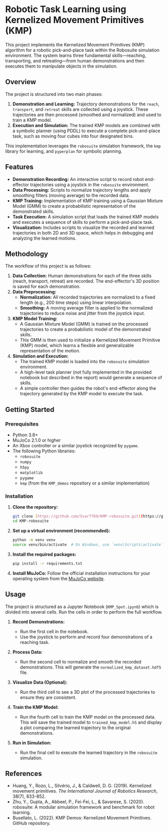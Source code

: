 # Robotic Task Learning using Kernelized Movement Primitives (KMP)

This project implements the Kernelized Movement Primitives (KMP) algorithm for a robotic pick-and-place task within the Robosuite simulation environment. The system learns three fundamental skills—reaching, transporting, and retreating—from human demonstrations and then executes them to manipulate objects in the simulation.

## Overview

The project is structured into two main phases:
1.  **Demonstration and Learning:** Trajectory demonstrations for the `reach`, `transport`, and `retreat` skills are collected using a joystick. These trajectories are then processed (smoothed and normalized) and used to train a KMP model.
2.  **Execution and Simulation:** The trained KMP models are combined with a symbolic planner (using PDDL) to execute a complete pick-and-place task, such as moving four cubes into four designated bins.

This implementation leverages the `robosuite` simulation framework, the `kmp` library for learning, and `pyperplan` for symbolic planning.

## Features

-   **Demonstration Recording:** An interactive script to record robot end-effector trajectories using a joystick in the `robosuite` environment.
-   **Data Processing:** Scripts to normalize trajectory lengths and apply smoothing filters (moving average) to the recorded data.
-   **KMP Training:** Implementation of KMP training using a Gaussian Mixture Model (GMM) to create a probabilistic representation of the demonstrated skills.
-   **Task Execution:** A simulation script that loads the trained KMP models and executes a sequence of skills to perform a pick-and-place task.
-   **Visualization:** Includes scripts to visualize the recorded and learned trajectories in both 2D and 3D space, which helps in debugging and analyzing the learned motions.

## Methodology

The workflow of this project is as follows:

1.  **Data Collection:** Human demonstrations for each of the three skills (reach, transport, retreat) are recorded. The end-effector's 3D position is saved for each demonstration.
2.  **Data Preprocessing:**
    * **Normalization:** All recorded trajectories are normalized to a fixed length (e.g., 200 time steps) using linear interpolation.
    * **Smoothing:** A moving average filter is applied to the normalized trajectories to reduce noise and jitter from the joystick input.
3.  **KMP Model Training:**
    * A Gaussian Mixture Model (GMM) is trained on the processed trajectories to create a probabilistic model of the demonstrated skills.
    * This GMM is then used to initialize a Kernelized Movement Primitive (KMP) model, which learns a flexible and generalizable representation of the motion.
4.  **Simulation and Execution:**
    * The trained KMP model is loaded into the `robosuite` simulation environment.
    * A high-level task planner (not fully implemented in the provided notebook but described in the report) would generate a sequence of skills.
    * A simple controller then guides the robot's end-effector along the trajectory generated by the KMP model to execute the task.

## Getting Started

### Prerequisites

-   Python 3.8+
-   MuJoCo 2.1.0 or higher
-   An Xbox controller or a similar joystick recognized by `pygame`.
-   The following Python libraries:
    -   `robosuite`
    -   `numpy`
    -   `h5py`
    -   `matplotlib`
    -   `pygame`
    -   `kmp` (from the `KMP_demos` repository or a similar implementation)

### Installation

1.  **Clone the repository:**
    ```bash
    git clone [https://github.com/Svar7769/KMP-robosuite.git](https://github.com/Svar7769/KMP-robosuite.git)
    cd KMP-robosuite
    ```

2.  **Set up a virtual environment (recommended):**
    ```bash
    python -m venv venv
    source venv/bin/activate  # On Windows, use `venv\Scripts\activate`
    ```

3.  **Install the required packages:**
    ```bash
    pip install -r requirements.txt
    ```

4.  **Install MuJoCo:** Follow the official installation instructions for your operating system from the [MuJoCo website](https://mujoco.org/).

## Usage

The project is structured as a Jupyter Notebook (`KMP_Spot.ipynb`) which is divided into several cells. Run the cells in order to perform the full workflow.

1.  **Record Demonstrations:**
    -   Run the first cell in the notebook.
    -   Use the joystick to perform and record four demonstrations of a reaching task.

2.  **Process Data:**
    -   Run the second cell to normalize and smooth the recorded demonstrations. This will generate the `normalized_kmp_dataset.hdf5` file.

3.  **Visualize Data (Optional):**
    -   Run the third cell to see a 3D plot of the processed trajectories to ensure they are consistent.

4.  **Train the KMP Model:**
    -   Run the fourth cell to train the KMP model on the processed data. This will save the trained model to `trained_kmp_model.h5` and display a plot comparing the learned trajectory to the original demonstrations.

5.  **Run in Simulation:**
    -   Run the final cell to execute the learned trajectory in the `robosuite` simulation.

## References

-   Huang, Y., Rozo, L., Silvério, J., & Caldwell, D. G. (2019). Kernelized movement primitives. *The International Journal of Robotics Research*, 38(7), 833-852.
-   Zhu, Y., Gupta, A., Abbeel, P., Fei-Fei, L., & Savarese, S. (2020). robosuite: A modular simulation framework and benchmark for robot learning.
-   Busellato, L. (2022). KMP Demos: Kernelized Movement Primitives. GitHub repository.


